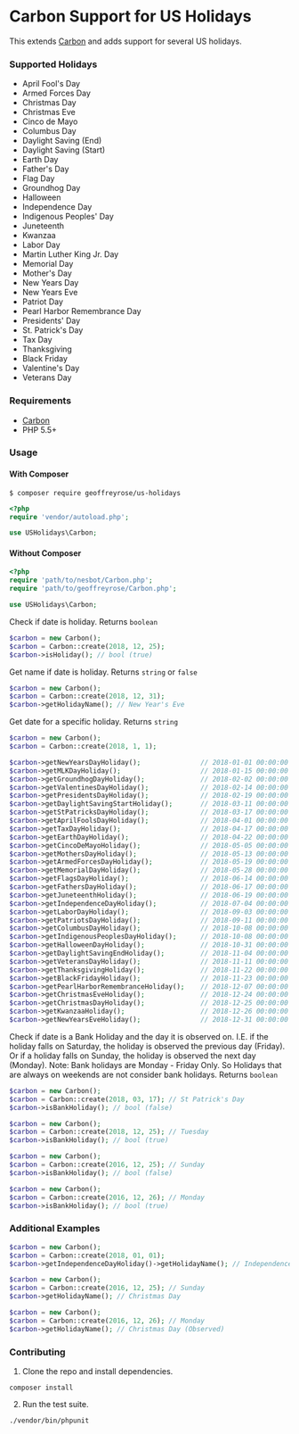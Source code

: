 # Carbon Support for US Holidays
This extends [Carbon](http://carbon.nesbot.com/) and adds support for several US holidays.

### Supported Holidays
* April Fool's Day
* Armed Forces Day
* Christmas Day
* Christmas Eve
* Cinco de Mayo
* Columbus Day
* Daylight Saving (End)
* Daylight Saving (Start)
* Earth Day
* Father's Day
* Flag Day
* Groundhog Day
* Halloween
* Independence Day
* Indigenous Peoples' Day
* Juneteenth
* Kwanzaa
* Labor Day
* Martin Luther King Jr. Day
* Memorial Day
* Mother's Day
* New Years Day
* New Years Eve
* Patriot Day
* Pearl Harbor Remembrance Day
* Presidents' Day
* St. Patrick's Day
* Tax Day
* Thanksgiving
* Black Friday
* Valentine's Day
* Veterans Day


### Requirements
 * [Carbon](http://carbon.nesbot.com/)
 * PHP 5.5+

### Usage

#### With Composer
```
$ composer require geoffreyrose/us-holidays
```

```php
<?php
require 'vendor/autoload.php';

use USHolidays\Carbon;
```

#### Without Composer

```php
<?php
require 'path/to/nesbot/Carbon.php';
require 'path/to/geoffreyrose/Carbon.php';

use USHolidays\Carbon;
```
Check if date is holiday. Returns `boolean`
```php
$carbon = new Carbon();
$carbon = Carbon::create(2018, 12, 25);
$carbon->isHoliday(); // bool (true)
```

Get name if date is holiday. Returns `string` or `false`
```php
$carbon = new Carbon();
$carbon = Carbon::create(2018, 12, 31);
$carbon->getHolidayName(); // New Year's Eve
```

Get date for a specific holiday. Returns `string`
```php
$carbon = new Carbon();
$carbon = Carbon::create(2018, 1, 1);

$carbon->getNewYearsDayHoliday();               // 2018-01-01 00:00:00
$carbon->getMLKDayHoliday();                    // 2018-01-15 00:00:00
$carbon->getGroundhogDayHoliday();              // 2018-02-02 00:00:00
$carbon->getValentinesDayHoliday();             // 2018-02-14 00:00:00
$carbon->getPresidentsDayHoliday();             // 2018-02-19 00:00:00
$carbon->getDaylightSavingStartHoliday();       // 2018-03-11 00:00:00
$carbon->getStPatricksDayHoliday();             // 2018-03-17 00:00:00
$carbon->getAprilFoolsDayHoliday();             // 2018-04-01 00:00:00
$carbon->getTaxDayHoliday();                    // 2018-04-17 00:00:00
$carbon->getEarthDayHoliday();                  // 2018-04-22 00:00:00
$carbon->getCincoDeMayoHoliday();               // 2018-05-05 00:00:00
$carbon->getMothersDayHoliday();                // 2018-05-13 00:00:00
$carbon->getArmedForcesDayHoliday();            // 2018-05-19 00:00:00
$carbon->getMemorialDayHoliday();               // 2018-05-28 00:00:00
$carbon->getFlagsDayHoliday();                  // 2018-06-14 00:00:00
$carbon->getFathersDayHoliday();                // 2018-06-17 00:00:00
$carbon->getJuneteenthHoliday();                // 2018-06-19 00:00:00
$carbon->getIndependenceDayHoliday();           // 2018-07-04 00:00:00
$carbon->getLaborDayHoliday();                  // 2018-09-03 00:00:00
$carbon->getPatriotsDayHoliday();               // 2018-09-11 00:00:00
$carbon->getColumbusDayHoliday();               // 2018-10-08 00:00:00
$carbon->getIndigenousPeoplesDayHoliday();      // 2018-10-08 00:00:00
$carbon->getHalloweenDayHoliday();              // 2018-10-31 00:00:00
$carbon->getDaylightSavingEndHoliday();         // 2018-11-04 00:00:00
$carbon->getVeteransDayHoliday();               // 2018-11-11 00:00:00
$carbon->getThanksgivingHoliday();              // 2018-11-22 00:00:00
$carbon->getBlackFridayHoliday();               // 2018-11-23 00:00:00
$carbon->getPearlHarborRemembranceHoliday();    // 2018-12-07 00:00:00
$carbon->getChristmasEveHoliday();              // 2018-12-24 00:00:00
$carbon->getChristmasDayHoliday();              // 2018-12-25 00:00:00
$carbon->getKwanzaaHoliday();                   // 2018-12-26 00:00:00
$carbon->getNewYearsEveHoliday();               // 2018-12-31 00:00:00
```

Check if date is a Bank Holiday and the day it is observed on. I.E. if the holiday falls on Saturday, the holiday is observed the previous day (Friday). Or if a holiday falls on Sunday, the holiday is observed the next day (Monday). Note: Bank holidays are Monday - Friday Only. So Holidays that are always on weekends are not consider bank holidays. Returns `boolean`
```php
$carbon = new Carbon();
$carbon = Carbon::create(2018, 03, 17); // St Patrick's Day
$carbon->isBankHoliday(); // bool (false)

$carbon = new Carbon();
$carbon = Carbon::create(2018, 12, 25); // Tuesday
$carbon->isBankHoliday(); // bool (true)

$carbon = new Carbon();
$carbon = Carbon::create(2016, 12, 25); // Sunday
$carbon->isBankHoliday(); // bool (false)

$carbon = new Carbon();
$carbon = Carbon::create(2016, 12, 26); // Monday
$carbon->isBankHoliday(); // bool (true)
```

### Additional Examples
```php
$carbon = new Carbon();
$carbon = Carbon::create(2018, 01, 01);
$carbon->getIndependenceDayHoliday()->getHolidayName(); // Independence Day

$carbon = new Carbon();
$carbon = Carbon::create(2016, 12, 25); // Sunday
$carbon->getHolidayName(); // Christmas Day

$carbon = new Carbon();
$carbon = Carbon::create(2016, 12, 26); // Monday
$carbon->getHolidayName(); // Christmas Day (Observed)
```

### Contributing

1. Clone the repo and install dependencies.

```
composer install
```

2. Run the test suite.
```
./vendor/bin/phpunit
```
